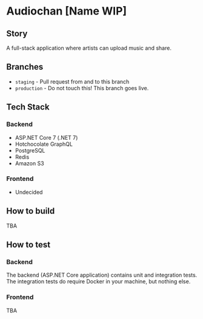 # Audiochan [Name WIP]

## Story

A full-stack application where artists can upload music and share.

## Branches

- `staging` - Pull request from and to this branch
- `production` - Do not touch this! This branch goes live.

## Tech Stack

### Backend

- ASP.NET Core 7 (.NET 7)
- Hotchocolate GraphQL
- PostgreSQL
- Redis
- Amazon S3

### Frontend

- Undecided

## How to build

TBA

## How to test

### Backend

The backend (ASP.NET Core application) contains unit and integration tests. The integration tests do require Docker in your machine, but nothing else.

### Frontend

TBA
